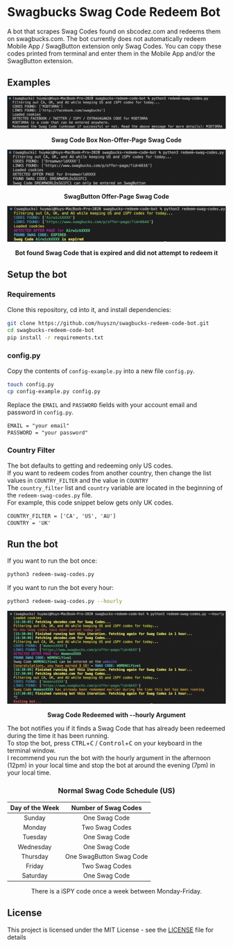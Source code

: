 # Swagbucks Swag Code Redeem Bot

A bot that scrapes Swag Codes found on sbcodez.com and redeems them on swagbucks.com. The bot currently does not automatically redeem Mobile App / SwagButton extension only Swag Codes. You can copy these codes printed from terminal and enter them in the Mobile App and/or the SwagButton extension.

## Examples

![Console output Swag Code Box](images/Console%20-%20Swag%20Code%20Box.png)

<p align="center">
  <b>Swag Code Box Non-Offer-Page Swag Code</b>
</p>


![Console output SwagButton](images/Console%20-%20SwagButton.png)

<p align="center">
  <b>SwagButton Offer-Page Swag Code</b>
</p>

![Console output Expired Swag Code](images/Console%20-%20Expired%20Swag%20Code.png)

<p align="center">
  <b>Bot found Swag Code that is expired and did not attempt to redeem it</b>
</p>

## Setup the bot

### Requirements

Clone this repository, cd into it, and install dependencies:
```sh
git clone https://github.com/huyszn/swagbucks-redeem-code-bot.git
cd swagbucks-redeem-code-bot
pip install -r requirements.txt
```

### config.py

Copy the contents of `config-example.py` into a new file `config.py`.
```sh
touch config.py
cp config-example.py config.py
```

Replace the `EMAIL` and `PASSWORD` fields with your account email and password in `config.py`.

```
EMAIL = "your email"
PASSWORD = "your password"
```
### Country Filter
The bot defaults to getting and redeeming only US codes.\
If you want to redeem codes from another country, then change the list values in `COUNTRY_FILTER` and the value in `COUNTRY`\
The `country_filter` list and `country` variable are located in the beginning of the `redeem-swag-codes.py` file.\
For example, this code snippet below gets only UK codes.
```
COUNTRY_FILTER = ['CA', 'US', 'AU']
COUNTRY = 'UK'
```


## Run the bot

If you want to run the bot once:
```sh
python3 redeem-swag-codes.py
```

If you want to run the bot every hour:
```sh
python3 redeem-swag-codes.py --hourly
```

![Console output hourly argument](images/Console%20-%20Redeem%20Swag%20Code%20Hourly.png)

<p align="center">
  <b>Swag Code Redeemed with --hourly Argument</b>
</p>

The bot notifies you if it finds a Swag Code that has already been redeemed during the time it has been running.\
To stop the bot, press <kbd>CTRL</kbd>+<kbd>C</kbd> / <kbd>Control</kbd>+<kbd>C</kbd> on your keyboard in the terminal window.\
I recommend you run the bot with the hourly argument in the afternoon (12pm) in your local time and stop the bot at around the evening (7pm) in your local time.

<div align="center">

### **Normal Swag Code Schedule (US)**

| Day of the Week  | Number of Swag Codes |
| :---: | :---: |
| Sunday  | One Swag Code  |
| Monday  | Two Swag Codes  |
| Tuesday  | One Swag Code  |
| Wednesday  | One Swag Code  |
| Thursday  | One SwagButton Swag Code  |
| Friday  | Two Swag Codes  |
| Saturday  | One Swag Code  |

There is a iSPY code once a week between Monday-Friday.

</div>


## License

This project is licensed under the MIT License - see the [LICENSE](LICENSE) file for details